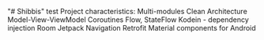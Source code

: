 "# Shibbis" test
Project characteristics:
Multi-modules
Clean Architecture
Model-View-ViewModel
Coroutines
Flow, StateFlow
Kodein - dependency injection
Room
Jetpack Navigation
Retrofit
Material components for Android